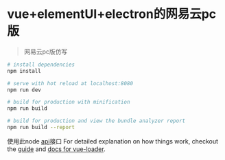 # vue+elementUI+electron的网易云pc版

> 网易云pc版仿写


``` bash
# install dependencies
npm install

# serve with hot reload at localhost:8080
npm run dev

# build for production with minification
npm run build

# build for production and view the bundle analyzer report
npm run build --report
```
使用此node [api](https://github.com/Binaryify/NeteaseCloudMusicApi)接口
For detailed explanation on how things work, checkout the [guide](http://vuejs-templates.github.io/webpack/) and [docs for vue-loader](http://vuejs.github.io/vue-loader).
